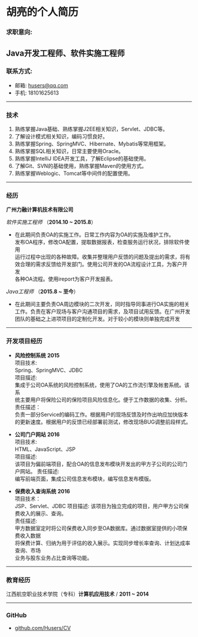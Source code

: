# 胡亮的个人简历
### 求职意向:
## Java开发工程师、软件实施工程师

### 联系方式:
- 邮箱: husers@qq.com    
- 手机: 18101625613
------

### 技术

1. 熟练掌握Java基础、熟练掌握J2EE相关知识，Servlet、JDBC等。
1. 了解设计模式相关知识，编码习惯良好。
1. 熟练掌握Spring、SpringMVC、Hibernate、Mybatis等常用框架。
1. 熟练掌握SQL相关知识，日常主要使用Oracle。
1. 熟练掌握IntelliJ IDEA开发工具，了解Eclipse的基础使用。
1. 了解Git、SVN的基础使用，熟练掌握Maven的使用方式。
1. 熟练掌握Weblogic、Tomcat等中间件的配置使用。

------

### 经历
**广州力融计算机技术有限公司**  
  
*软件实施工程师* （__2014.10 ~ 2015.8__）  
* 在此期间负责OA的实施工作。日常工作内容为OA的实施及维护工作。  
发布OA程序，修改OA配置，提取数据报表，检查服务运行状况，排除软件使用  
运行过程中出现的各种故障。收集并整理用户反馈的问题及提出的需求，将有  
效合理的需求反馈给开发部门。使用公司开发的OA流程设计工具，为客户开发  
各种OA流程。使用ireport为客户开发报表。  
    
*Java工程师* （__2015.8 ~ 至今__）  
* 在此期间主要负责OA周边模块的二次开发，同时指导同事进行OA实施的相关  
工作。负责在客户现场与客户沟通项目的需求，及项目试用反馈。在广州开发  
团队的基础之上进项项目的定制化开发。对于较小的模块则单独完成开发  

------

### 开发项目经历

* **风险控制系统** __2015__  
项目技术:  
Spring、SpringMVC、JDBC  
项目描述:  
集成于公司OA系统的风险控制系统，使用了OA的工作流引擎及帐套系统。该系    
统主要用户将保险公司的保险项目风险信息化。便于工作数据的收集、分析。  
责任描述：  
负责一部分Service的编码工作。根据用户的现场反馈及时作出响应加快版本  
的更新速度。根据用户的反馈已经部署前测试，修改现场BUG调整前段样式。  

* **公司门户网站** __2016__  
项目技术:  
HTML、JavaScript、JSP  
项目描述:  
该项目为偏前端项目，配合OA的信息发布模块开发出的甲方子公司的公司门户网站。
责任描述:  
编写前端页面，集成公司信息发布模块，编写信息发布模版。

* **保费收入查询系统** __2016__  
项目技术：  
JSP、Servlet、JDBC
项目描述:
该项目为独立完成的项目，用户甲方公司保费收入的展示、查询。  
责任描述:  
甲方数据室定时将公司保费收入同步至OA数据库。通过数据室提供的小项保费收入数据  
将保费计算、归纳为用于评估的收入展示。实现同步增长率查询、计划达成率查询、市场  
业务与股东业务占比查询等功能。

------

### 教育经历

江西航空职业技术学院（专科）**计算机应用技术** \/ __2011 ~ 2014__

------

### GitHub
* [github.com/Husers/CV](https://github.com/Husers/CV)
